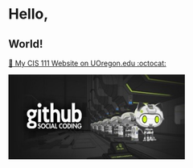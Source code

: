 # Hello,
## World!
[:rocket: My CIS 111 Website on UOregon.edu :octocat:](http://pages.uoregon.edu/alesinsk/111/)

![git social coding logo](images/github-image.png)
